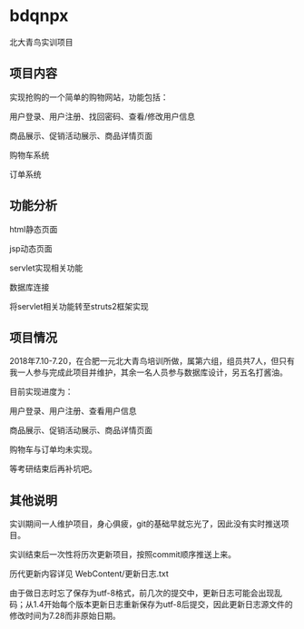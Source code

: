 # bdqnpx
北大青鸟实训项目

## 项目内容
实现抢购的一个简单的购物网站，功能包括：

用户登录、用户注册、找回密码、查看/修改用户信息

商品展示、促销活动展示、商品详情页面

购物车系统

订单系统

## 功能分析
html静态页面

jsp动态页面

servlet实现相关功能

数据库连接

将servlet相关功能转至struts2框架实现

## 项目情况
2018年7.10-7.20，在合肥一元北大青鸟培训所做，属第六组，组员共7人，但只有我一人参与完成此项目并维护，其余一名人员参与数据库设计，另五名打酱油。

目前实现进度为：

用户登录、用户注册、查看用户信息

商品展示、促销活动展示、商品详情页面

购物车与订单均未实现。

等考研结束后再补坑吧。

## 其他说明
实训期间一人维护项目，身心俱疲，git的基础早就忘光了，因此没有实时推送项目。

实训结束后一次性将历次更新项目，按照commit顺序推送上来。

历代更新内容详见 WebContent/更新日志.txt

由于做日志时忘了保存为utf-8格式，前几次的提交中，更新日志可能会出现乱码；从1.4开始每个版本更新日志重新保存为utf-8后提交，因此更新日志源文件的修改时间为7.28而非原始日期。